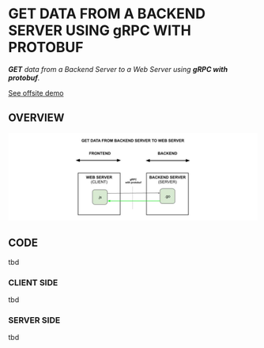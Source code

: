 # GET DATA FROM A BACKEND SERVER USING gRPC WITH PROTOBUF

_**GET** data
from a Backend Server
to a Web Server
using **gRPC with protobuf**._
  
[See offsite demo](http://www.jeffdecola.com/my-frontend-and-backend-api-examples/index.php?page=get-data-from-backend-server-to-web-server-using-grpc-with-protobuf)

## OVERVIEW

![IMAGE - get-data-from-backend-server-to-web-server-using-grpc-with-protobuf - IMAGE](../../../docs/pics/get-data-from-backend-server-to-web-server-using-grpc-with-protobuf.jpg)

## CODE

tbd

### CLIENT SIDE

tbd

### SERVER SIDE

tbd
